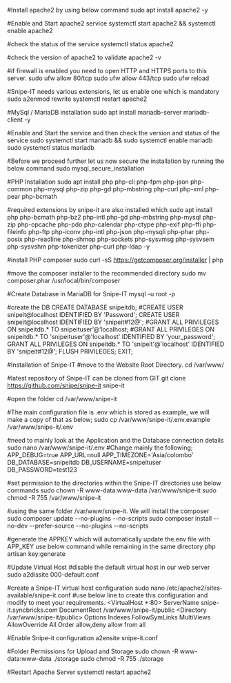 #Install apache2 by using below command
sudo apt install apache2 -y

#Enable and Start apache2 service
systemctl start apache2 && systemctl enable apache2

#check the status of the service
systemctl status apache2

#check the version of apache2 to validate
apache2 -v

#if firewall is enabled you need to open HTTP and HTTPS ports to this server. 
sudo ufw allow 80/tcp
sudo ufw allow 443/tcp
sudo ufw reload

#Snipe-IT needs various extensions, let us enable one which is mandatory
sudo a2enmod rewrite
systemctl restart apache2

#MySql / MariaDB installation
sudo apt install mariadb-server mariadb-client -y

#Enable and Start the service and then check the version and status of the service
sudo systemctl start mariadb && sudo systemctl enable mariadb
sudo systemctl status mariadb

#Before we proceed further let us now secure the installation by running the below command
sudo mysql_secure_installation

#PHP Installation
sudo apt install php php-cli php-fpm php-json php-common php-mysql php-zip php-gd php-mbstring php-curl php-xml php-pear php-bcmath

#required extensions by snipe-it are also installed which
sudo apt install php php-bcmath php-bz2 php-intl php-gd php-mbstring php-mysql php-zip php-opcache php-pdo php-calendar php-ctype php-exif php-ffi php-fileinfo php-ftp php-iconv php-intl php-json php-mysqli php-phar php-posix php-readline php-shmop php-sockets php-sysvmsg php-sysvsem php-sysvshm php-tokenizer php-curl php-ldap -y

#install PHP composer
sudo curl -sS https://getcomposer.org/installer | php

#move the composer installer to the recommended directory
sudo mv composer.phar /usr/local/bin/composer

#Create Database in MariaDB for Snipe-IT
mysql -u root -p

#create the DB
CREATE DATABASE snipeitdb;
#CREATE USER snipeit@localhost IDENTIFIED BY 'Password';
CREATE USER snipeit@localhost IDENTIFIED BY 'snipeit#12@';
#GRANT ALL PRIVILEGES ON snipeitdb.* TO snipeituser’@’localhost;
#GRANT ALL PRIVILEGES ON snipeitdb.* TO 'snipeituser'@'localhost' IDENTIFIED BY 'your_password';
GRANT ALL PRIVILEGES ON snipeitdb.* TO 'snipeit'@'localhost' IDENTIFIED BY 'snipeit#12@';
FLUSH PRIVILEGES;
EXIT;

#Installation of Snipe-IT
#move to the Website Root Directory.
cd /var/www/

#latest repository of Snipe-IT can be cloned from GIT
git clone https://github.com/snipe/snipe-it snipe-it

#open the folder
cd /var/www/snipe-it

#The main configuration file is .env which is stored as example, we will make a copy of that as below;
sudo cp /var/www/snipe-it/.env.example /var/www/snipe-it/.env

#need to mainly look at the Application and the Database connection details
sudo nano /var/www/snipe-it/.env
#Change mainly the following;
APP_DEBUG=true
APP_URL=null
APP_TIMEZONE='Asia/colombo'
DB_DATABASE=snipeitdb
DB_USERNAME=snipeituser
DB_PASSWORD=test123

#set permission to the directories within the Snipe-IT directories use below commands
sudo chown -R www-data:www-data /var/www/snipe-it
sudo chmod -R 755 /var/www/snipe-it

#using the same folder /var/www/snipe-it. We will install the composer
sudo composer update --no-plugins --no-scripts
sudo composer install --no-dev --prefer-source --no-plugins --no-scripts

#generate the APPKEY which will automatically update the.env file with APP_KEY use below command while remaining in the same directory
php artisan key:generate

#Update Virtual Host
#disable the default virtual host in our web server
sudo a2dissite 000-default.conf

#create a Snipe-IT virtual host configuration
sudo nano /etc/apache2/sites-available/snipe-it.conf
#use below line to create this configuration and modify to meet your requirements.
<VirtualHost *:80>
ServerName snipe-it.syncbricks.com
DocumentRoot /var/www/snipe-it/public
<Directory /var/www/snipe-it/public>
Options Indexes FollowSymLinks MultiViews
AllowOverride All
Order allow,deny
allow from all
</Directory>
</VirtualHost>

#Enable Snipe-it configuration
a2ensite snipe-it.conf

#Folder Permissions for Upload and Storage
sudo chown -R www-data:www-data ./storage
sudo chmod -R 755 ./storage

#Restart Apache Server
systemctl restart apache2
